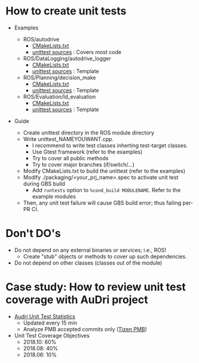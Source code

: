 # How to create unit tests

- Examples
  - ROS/autodrive
    - [CMakeLists.txt](../ROS/autodrive/CMakeLists.txt)
    - [unittest sources](../ROS/autodrive/unittest/) : Covers most code
  - ROS/DataLogging/autodrive\_logger
    - [CMakeLists.txt](../ROS/DataLogging/autodrive_logger/CMakeLists.txt)
    - [unittest sources](../ROS/DataLogging/autodrive_logger/unittest/) : Template
  - ROS/Planning/decision\_make
    - [CMakeLists.txt](../ROS/Planning/decision_make/CMakeLists.txt)
    - [unittest sources](../ROS/Planning/decision_make/unittest/) : Template
  - ROS/Evaluation/ld\_evaluation
    - [CMakeLists.txt](../ROS/Evaluation/ld_evaluation/CMakeLists.txt)
    - [unittest sources](../ROS/Evaluation/ld_evaluation/unittest/) : Template

- Guide
  - Create unittest directory in the ROS module directory
  - Write unittest\_NAMEYOUWANT.cpp.
    - I recommend to write test classes inherting test-target classes.
    - Use Gtest framework (refer to the examples)
    - Try to cover all public methods
    - Try to cover major branches (if/switch/...)
  - Modify CMakeLists.txt to build the unittest (refer to the examples)
  - Modify ./packaging/<your_prj_name>.spec to activate unit test during GBS build
    - Add ```runtests``` option to ```%cond_build MODULENAME```. Refer to the example modules
  - Then, any unit test failure will cause GBS build error; thus failing per-PR CI.

# Don't DO's

- Do not depend on any external binaries or services; i.e., ROS!
  - Create "stub" objects or methods to cover up such dependencies.
- Do not depend on other classes (classes out of the module)

# Case study: How to review unit test coverage with AuDri project

- [Audri Unit Test Statistics](http://aaci.mooo.com/AuDri/)
  - Updated every 15 min
  - Analyze PMB accepted commits only ([Tizen PMB](http://10.113.136.67/index.code))
- Unit Test Coverage Objectives
  - 2018.10: 60%
  - 2018.08: 40%
  - 2018.06: 10%
